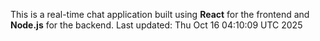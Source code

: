 This is a real-time chat application built using **React** for the frontend and **Node.js** for the backend.
Last updated: Thu Oct 16 04:10:09 UTC 2025
